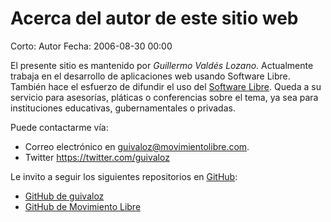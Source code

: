 Acerca del autor de este sitio web
==================================

Corto: Autor
Fecha: 2006-08-30 00:00

El presente sitio es mantenido por *Guillermo Valdés Lozano*. Actualmente trabaja en el desarrollo de aplicaciones web usando Software Libre. También hace el esfuerzo de difundir el uso del [Software Libre](http://es.wikipedia.org/wiki/Software_libre). Queda a su servicio para asesorías, pláticas o conferencias sobre el tema, ya sea para instituciones educativas, gubernamentales o privadas.

Puede contactarme vía:

* Correo electrónico en <guivaloz@movimientolibre.com>.
* Twitter <https://twitter.com/guivaloz>

Le invito a seguir los siguientes repositorios en [GitHub](https://github.com/):

* [GitHub de guivaloz](https://github.com/guivaloz)
* [GitHub de Movimiento Libre](https://github.com/movimientolibre)
